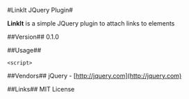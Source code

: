 #LinkIt JQuery Plugin#

**LinkIt** is a simple JQuery plugin to attach links to elements

##Version##
0.1.0

##Usage##

    <script>


##Vendors##
jQuery - [http://jquery.com](http://jquery.com)

##Links##
MIT License